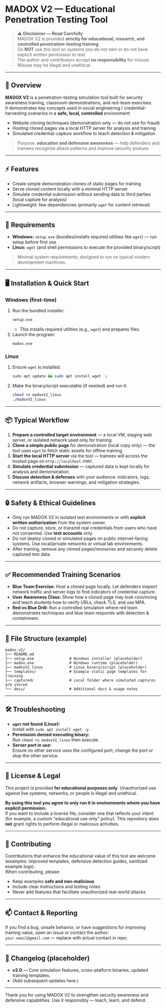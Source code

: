 
# MADOX V2 — Educational Penetration Testing Tool

> ⚠️ **Disclaimer — Read Carefully**  
> MADOX V2 is provided **strictly for educational, research, and controlled penetration-testing training**.  
> Do **NOT** use this tool on systems you do not own or do not have explicit written permission to test.  
> The author and contributors accept **no responsibility** for misuse. Misuse may be illegal and unethical.

---

## 🚀 Overview

**MADOX V2** is a penetration-testing simulation tool built for security awareness training, classroom demonstrations, and red-team exercises.  
It demonstrates key concepts used in social engineering / credential-harvesting scenarios in a **safe, local, controlled** environment:

- Website cloning techniques (demonstration only — do not use for fraud)  
- Hosting cloned pages via a local HTTP server for analysis and training  
- Simulated credential-capture workflow to teach detection & mitigation

> Purpose: **education and defensive awareness** — help defenders and trainees recognize attack patterns and improve security posture.

---

## ⚡ Features

- Create simple demonstration clones of static pages for training
- Serve cloned content locally with a minimal HTTP server
- Simulate credential submission without sending data to third parties (local capture for analysis)
- Lightweight: few dependencies (primarily `wget` for content retrieval)

---

## 🧰 Requirements

- **Windows:** `setup.exe` (bundles/installs required utilities like `wget`) — run setup before first use  
- **Linux:** `wget` (and shell permissions to execute the provided binary/script)

> Minimal system requirements; designed to run on typical modern development machines.

---

## 🖥️ Installation & Quick Start

### Windows (first-time)
1. Run the bundled installer:  
   ```powershell
   setup.exe
   ```
   - This installs required utilities (e.g., `wget`) and prepares files.
2. Launch the program:  
   ```powershell
   madox.exe
   ```

### Linux
1. Ensure `wget` is installed:
   ```bash
   sudo apt update && sudo apt install wget -y
   ```
2. Make the binary/script executable (if needed) and run it:
   ```bash
   chmod +x madoxV2_linux
   ./madoxV2_linux
   ```

---

## 📦 Typical Workflow

1. **Prepare a controlled target environment** — a local VM, staging web server, or isolated network used only for training.  
2. **Clone a simple public page** for demonstration (local copy only) — the tool uses `wget` to fetch static assets for offline training.  
3. **Start the local HTTP server** via the tool — trainees will access the hosted page on `http://localhost:PORT`.  
4. **Simulate credential submission** — captured data is kept locally for analysis and demonstration.  
5. **Discuss detection & defenses** with your audience: indicators, logs, network artifacts, browser warnings, and mitigation strategies.

---

## 🔒 Safety & Ethical Guidelines

- Only run MADOX V2 in isolated test environments or with **explicit written authorization** from the system owner.  
- Do not capture, store, or transmit real credentials from users who have not consented. Use **test accounts** only.  
- Do not deploy cloned or simulated pages on public internet-facing systems. Use local/private networks or virtual lab environments.  
- After training, remove any cloned pages/resources and securely delete captured test data.

---

## ✅ Recommended Training Scenarios

- **Blue Team Exercise:** Host a cloned page locally. Let defenders inspect network traffic and server logs to find indicators of credential capture.  
- **User Awareness Class:** Show how a cloned page may look convincing and teach students how to verify URLs, check TLS, and use MFA.  
- **Red vs Blue Drill:** Run a controlled simulation where red team demonstrates techniques and blue team responds with detection & containment.

---

## 🧩 File Structure (example)
```
madox-v2/
├── README.md
├── setup.exe                # Windows installer (placeholder)
├── madox.exe                # Windows runtime (placeholder)
├── madoxV2_linux            # Linux binary/script (placeholder)
├── templates/               # Example static page templates for training
├── captured/                # Local folder where simulated captures are stored
└── docs/                    # Additional docs & usage notes
```

---

## 🛠️ Troubleshooting

- **`wget` not found (Linux):**  
  Install with `sudo apt install wget -y`.
- **Permission denied executing binary:**  
  Run `chmod +x madoxV2_linux` then execute.
- **Server port in use:**  
  Ensure no other service uses the configured port; change the port or stop the other service.

---

## 📜 License & Legal

This project is provided **for educational purposes only**. Unauthorized use against live systems, networks, or people is illegal and unethical.

**By using this tool you agree to only run it in environments where you have explicit permission.**  
If you want to include a license file, consider one that reflects your intent (for example, a custom "educational use only" policy). This repository does **not** grant rights to perform illegal or malicious activities.

---

## 🤝 Contributing

Contributions that enhance the educational value of this tool are welcome (examples: improved templates, defensive detection guides, sanitized example logs).  
When contributing, please:

- Keep examples **safe and non-malicious**  
- Include clear instructions and testing notes  
- Never add features that facilitate unauthorized real-world attacks

---

## 📫 Contact & Reporting

If you find a bug, unsafe behavior, or have suggestions for improving training value, open an issue or contact the author:  
`your.email@gmail.com` — replace with actual contact in repo.

---

## 🧾 Changelog (placeholder)
- **v2.0** — Core simulation features, cross-platform binaries, updated training templates.  
- (Add subsequent updates here.)

---

Thank you for using MADOX V2 to strengthen security awareness and defensive capabilities. Use it responsibly — teach, learn, and defend.
